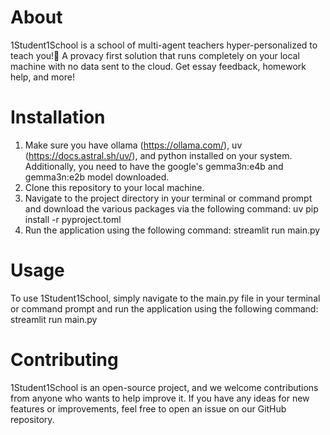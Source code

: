 # About

1Student1School is a school of multi-agent teachers hyper-personalized to teach you!👋 A provacy first solution that runs completely on your local machine with no data sent to the cloud. Get essay feedback, homework help, and more!

# Installation

1. Make sure you have ollama (https://ollama.com/), uv (https://docs.astral.sh/uv/), and python installed on your system. Additionally, you need to have the google's gemma3n:e4b and gemma3n:e2b model downloaded.
2. Clone this repository to your local machine.
3. Navigate to the project directory in your terminal or command prompt and download the various packages via the following command:
   uv pip install -r pyproject.toml
4. Run the application using the following command:
   streamlit run main.py

# Usage

To use 1Student1School, simply navigate to the main.py file in your terminal or command prompt and run the application using the following command:
streamlit run main.py

# Contributing

1Student1School is an open-source project, and we welcome contributions from anyone who wants to help improve it. If you have any ideas for new features or improvements, feel free to open an issue on our GitHub repository.
